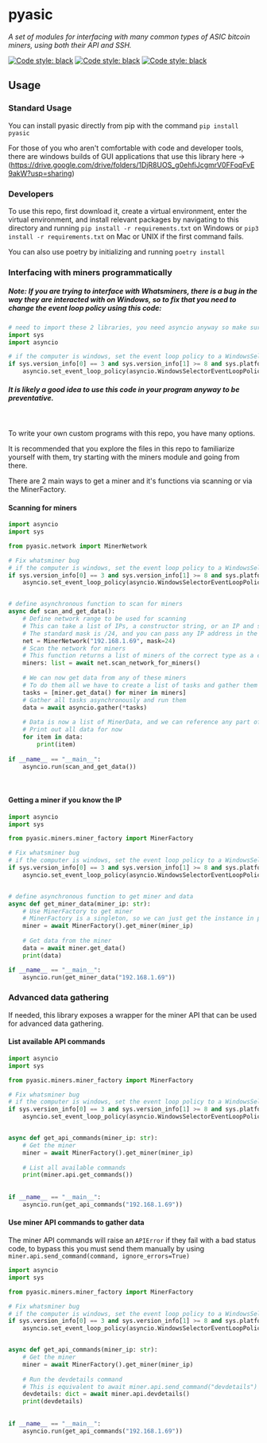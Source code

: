 # pyasic
*A set of modules for interfacing with many common types of ASIC bitcoin miners, using both their API and SSH.*

[![Code style: black](https://img.shields.io/badge/code%20style-black-000000.svg)](https://github.com/psf/black)
[![Code style: black](https://img.shields.io/pypi/v/pyasic.svg)](https://pypi.org/project/pyasic/)
[![Code style: black](https://img.shields.io/pypi/pyversions/pyasic.svg)](https://pypi.org/project/pyasic/)
## Usage

### Standard Usage
You can install pyasic directly from pip with the command `pip install pyasic`

For those of you who aren't comfortable with code and developer tools, there are windows builds of GUI applications that use this library here -> (https://drive.google.com/drive/folders/1DjR8UOS_g0ehfiJcgmrV0FFoqFvE9akW?usp=sharing)

### Developers
To use this repo, first download it, create a virtual environment, enter the virtual environment, and install relevant packages by navigating to this directory and running ```pip install -r requirements.txt``` on Windows or ```pip3 install -r requirements.txt``` on Mac or UNIX if the first command fails.

You can also use poetry by initializing and running ```poetry install```

### Interfacing with miners programmatically

##### Note: If you are trying to interface with Whatsminers, there is a bug in the way they are interacted with on Windows, so to fix that you need to change the event loop policy using this code: 
```python
# need to import these 2 libraries, you need asyncio anyway so make sure you have sys imported
import sys
import asyncio

# if the computer is windows, set the event loop policy to a WindowsSelector policy
if sys.version_info[0] == 3 and sys.version_info[1] >= 8 and sys.platform.startswith('win'):
    asyncio.set_event_loop_policy(asyncio.WindowsSelectorEventLoopPolicy())
```

##### It is likely a good idea to use this code in your program anyway to be preventative.
<br>

To write your own custom programs with this repo, you have many options.

It is recommended that you explore the files in this repo to familiarize yourself with them, try starting with the miners module and going from there.

There are 2 main ways to get a miner and it's functions via scanning or via the MinerFactory.

#### Scanning for miners
```python
import asyncio
import sys

from pyasic.network import MinerNetwork

# Fix whatsminer bug
# if the computer is windows, set the event loop policy to a WindowsSelector policy
if sys.version_info[0] == 3 and sys.version_info[1] >= 8 and sys.platform.startswith('win'):
    asyncio.set_event_loop_policy(asyncio.WindowsSelectorEventLoopPolicy())


# define asynchronous function to scan for miners
async def scan_and_get_data():
    # Define network range to be used for scanning
    # This can take a list of IPs, a constructor string, or an IP and subnet mask
    # The standard mask is /24, and you can pass any IP address in the subnet
    net = MinerNetwork("192.168.1.69", mask=24)
    # Scan the network for miners
    # This function returns a list of miners of the correct type as a class
    miners: list = await net.scan_network_for_miners()
    
    # We can now get data from any of these miners
    # To do them all we have to create a list of tasks and gather them
    tasks = [miner.get_data() for miner in miners]
    # Gather all tasks asynchronously and run them
    data = await asyncio.gather(*tasks)
    
    # Data is now a list of MinerData, and we can reference any part of that
    # Print out all data for now
    for item in data:
        print(item)
      
if __name__ == "__main__":
    asyncio.run(scan_and_get_data())
```

</br>

#### Getting a miner if you know the IP
```python
import asyncio
import sys

from pyasic.miners.miner_factory import MinerFactory

# Fix whatsminer bug
# if the computer is windows, set the event loop policy to a WindowsSelector policy
if sys.version_info[0] == 3 and sys.version_info[1] >= 8 and sys.platform.startswith('win'):
    asyncio.set_event_loop_policy(asyncio.WindowsSelectorEventLoopPolicy())


# define asynchronous function to get miner and data
async def get_miner_data(miner_ip: str):
    # Use MinerFactory to get miner
    # MinerFactory is a singleton, so we can just get the instance in place
    miner = await MinerFactory().get_miner(miner_ip)
    
    # Get data from the miner
    data = await miner.get_data()
    print(data)

if __name__ == "__main__":
    asyncio.run(get_miner_data("192.168.1.69"))
```

### Advanced data gathering

If needed, this library exposes a wrapper for the miner API that can be used for advanced data gathering.

#### List available API commands
```python
import asyncio
import sys

from pyasic.miners.miner_factory import MinerFactory

# Fix whatsminer bug
# if the computer is windows, set the event loop policy to a WindowsSelector policy
if sys.version_info[0] == 3 and sys.version_info[1] >= 8 and sys.platform.startswith('win'):
    asyncio.set_event_loop_policy(asyncio.WindowsSelectorEventLoopPolicy())


async def get_api_commands(miner_ip: str):
    # Get the miner
    miner = await MinerFactory().get_miner(miner_ip)
    
    # List all available commands
    print(miner.api.get_commands())
    
    
if __name__ == "__main__":
    asyncio.run(get_api_commands("192.168.1.69"))
```

#### Use miner API commands to gather data

The miner API commands will raise an `APIError` if they fail with a bad status code, to bypass this you must send them manually by using `miner.api.send_command(command, ignore_errors=True)`

```python
import asyncio
import sys

from pyasic.miners.miner_factory import MinerFactory

# Fix whatsminer bug
# if the computer is windows, set the event loop policy to a WindowsSelector policy
if sys.version_info[0] == 3 and sys.version_info[1] >= 8 and sys.platform.startswith('win'):
    asyncio.set_event_loop_policy(asyncio.WindowsSelectorEventLoopPolicy())


async def get_api_commands(miner_ip: str):
    # Get the miner
    miner = await MinerFactory().get_miner(miner_ip)
    
    # Run the devdetails command
    # This is equivalent to await miner.api.send_command("devdetails")
    devdetails: dict = await miner.api.devdetails()
    print(devdetails)
    
    
if __name__ == "__main__":
    asyncio.run(get_api_commands("192.168.1.69"))
```

